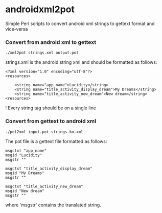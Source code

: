 # androidxml2pot
Simple Perl scripts to convert android xml strings to gettext format and vice-versa

### Convert from android xml to gettext
`./xml2pot strings.xml output.pot`

strings.xml is the android string xml and should be formatted as follows:

```
<?xml version="1.0" encoding="utf-8"?>
<resources>

    <string name="app_name">Lucidity</string>
    <string name="title_activity_display_dream">My Dreams</string>
    <string name="title_activity_new_dream">New dream</string>
<resources>
```

! Every string tag should be on a single line

### Convert from gettext to android xml
`./pot2xml input.pot strings-ko.xml`

The pot file is a gettext file formatted as follows:
```
msgctxt "app_name"
msgid "Lucidity"
msgstr ""

msgctxt "title_activity_display_dream"
msgid "My Dreams"
msgstr ""

msgctxt "title_activity_new_dream"
msgid "New dream"
msgstr ""
```
where 'msgstr' contains the translated string.
